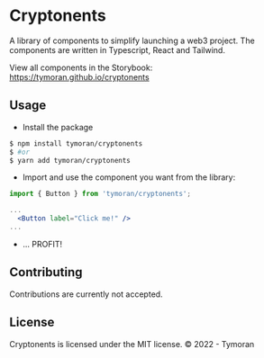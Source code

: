 # Cryptonents

A library of components to simplify launching a web3 project.
The components are written in Typescript, React and Tailwind.

View all components in the Storybook:
https://tymoran.github.io/cryptonents

## Usage

* Install the package
```bash
$ npm install tymoran/cryptonents
$ #or
$ yarn add tymoran/cryptonents
```

* Import and use the component you want from the library: 

```jsx
import { Button } from 'tymoran/cryptonents';

...
  <Button label="Click me!" />
...
```

* ... PROFIT!

## Contributing

Contributions are currently not accepted.

## License

Cryptonents is licensed under the MIT license.
&copy; 2022 - Tymoran